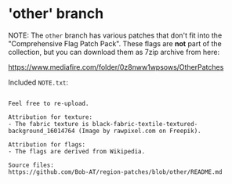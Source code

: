 # 'other' branch

NOTE: The `other` branch has various patches that don't fit into the "Comprehensive Flag Patch Pack".
These flags are **not** part of the collection, but you can download them as 7zip archive from here: 

https://www.mediafire.com/folder/0z8nww1wpsows/OtherPatches

Included `NOTE.txt`:
````This folder has various patches that don't fit into the "Comprehensive Flag Patch Pack".

Feel free to re-upload.

Attribution for texture:
- The fabric texture is black-fabric-textile-textured-background_16014764 (Image by rawpixel.com on Freepik).

Attribution for flags:
- The flags are derived from Wikipedia.

Source files:
https://github.com/Bob-AT/region-patches/blob/other/README.md
````
